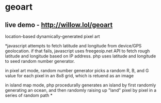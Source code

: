 # geoart

## live demo - http://willow.lol/geoart

location-based dynamically-generated pixel art

*javascript attempts to fetch latitude and longitude from device/GPS geolocation. if that fails, javascript uses freegeoip.net API to fetch rough latitude and longitude based on IP address. php uses latitude and longitude to seed random number generator.

in pixel art mode, random number generator picks a random R, B, and G value for each pixel in an 8x8 grid, which is retuend as an image

in island map mode, php procedurally generates an island by first randomly generating an ocean, and then randomly raising up "land" pixel by pixel in a series of random path
*
